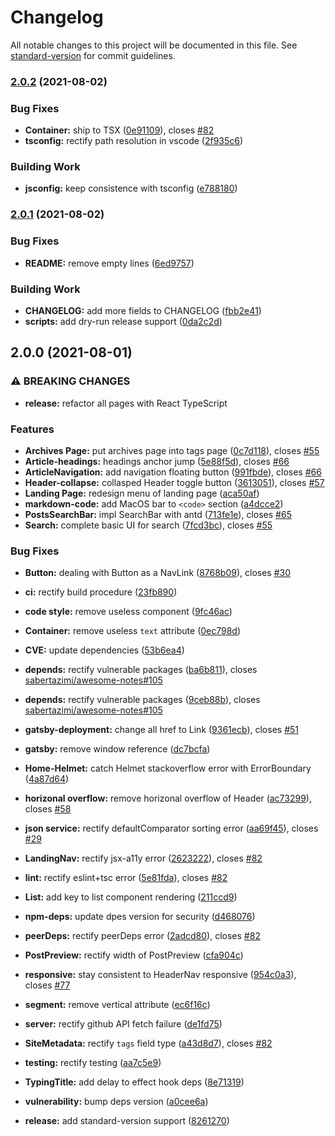# Changelog

All notable changes to this project will be documented in this file. See [standard-version](https://github.com/conventional-changelog/standard-version) for commit guidelines.

### [2.0.2](https://github.com/sabertazimi/blog/compare/v2.0.1...v2.0.2) (2021-08-02)


### Bug Fixes

* **Container:** ship to TSX ([0e91109](https://github.com/sabertazimi/blog/commit/0e91109ab70dae20e981e039fa3543fe358174e5)), closes [#82](https://github.com/sabertazimi/blog/issues/82)
* **tsconfig:** rectify path resolution in vscode ([2f935c6](https://github.com/sabertazimi/blog/commit/2f935c6acfa29816b5f521908575a0945fcff220))


### Building Work

* **jsconfig:** keep consistence with tsconfig ([e788180](https://github.com/sabertazimi/blog/commit/e788180af4f382d33563c7ecb316a19cf052164b))

### [2.0.1](https://github.com/sabertazimi/blog/compare/v2.0.0...v2.0.1) (2021-08-02)


### Bug Fixes

* **README:** remove empty lines ([6ed9757](https://github.com/sabertazimi/blog/commit/6ed975759d1466dae6e6a0dc09f575492596ba17))


### Building Work

* **CHANGELOG:** add more fields to CHANGELOG ([fbb2e41](https://github.com/sabertazimi/blog/commit/fbb2e41d159d61edc6191184d5cb98ac225362b7))
* **scripts:** add dry-run release support ([0da2c2d](https://github.com/sabertazimi/blog/commit/0da2c2d71e26c1a3b7c984a132dc63eb10899690))

## 2.0.0 (2021-08-01)


### ⚠ BREAKING CHANGES

* **release:** refactor all pages with React TypeScript

### Features

* **Archives Page:** put archives page into tags page ([0c7d118](https://github.com/sabertazimi/blog/commit/0c7d118ceaaefa109563695a1c654998f767595e)), closes [#55](https://github.com/sabertazimi/blog/issues/55)
* **Article-headings:** headings anchor jump ([5e88f5d](https://github.com/sabertazimi/blog/commit/5e88f5debc5fd3b5b4d4719a3215d8e196a0d501)), closes [#66](https://github.com/sabertazimi/blog/issues/66)
* **ArticleNavigation:** add navigation floating button ([991fbde](https://github.com/sabertazimi/blog/commit/991fbdeb64be6eecd72bcacc3ebee38ede02730a)), closes [#66](https://github.com/sabertazimi/blog/issues/66)
* **Header-collapse:** collasped Header toggle button ([3613051](https://github.com/sabertazimi/blog/commit/3613051c4305425555181e7c0678716c7d47c16d)), closes [#57](https://github.com/sabertazimi/blog/issues/57)
* **Landing Page:** redesign menu of landing page ([aca50af](https://github.com/sabertazimi/blog/commit/aca50afe5d83bd51b7d2c675cfc0f9b8d437c5e1))
* **markdown-code:** add MacOS bar to `<code>` section ([a4dcce2](https://github.com/sabertazimi/blog/commit/a4dcce2801bdfb12341a627ed6ddf478a931e0e6))
* **PostsSearchBar:** impl SearchBar with antd ([713fe1e](https://github.com/sabertazimi/blog/commit/713fe1e62fcfc7f4d2d70dc96b07f25fb8ff0b1a)), closes [#65](https://github.com/sabertazimi/blog/issues/65)
* **Search:** complete basic UI for search ([7fcd3bc](https://github.com/sabertazimi/blog/commit/7fcd3bcb926fe2acb9cfcf8f4914704554f99c13)), closes [#55](https://github.com/sabertazimi/blog/issues/55)


### Bug Fixes

* **Button:** dealing with Button as a NavLink ([8768b09](https://github.com/sabertazimi/blog/commit/8768b094af2160448880d2c1f6e9c71ca064f360)), closes [#30](https://github.com/sabertazimi/blog/issues/30)
* **ci:** rectify build procedure ([23fb890](https://github.com/sabertazimi/blog/commit/23fb89027612477381f24b4d906b0ab637263afe))
* **code style:** remove useless component ([9fc46ac](https://github.com/sabertazimi/blog/commit/9fc46ace3e579fc8b79829b7440bcc68528adcd0))
* **Container:** remove useless `text` attribute ([0ec798d](https://github.com/sabertazimi/blog/commit/0ec798da42493c8695adde8248a7790b2820a7e5))
* **CVE:** update dependencies ([53b6ea4](https://github.com/sabertazimi/blog/commit/53b6ea40afdc80bbb75fdfee1e451c159b5a6ea3))
* **depends:** rectify vulnerable packages ([ba6b811](https://github.com/sabertazimi/blog/commit/ba6b811014e746d7ab7593d2a7d58e996092d662)), closes [sabertazimi/awesome-notes#105](https://github.com/sabertazimi/awesome-notes/issues/105)
* **depends:** rectify vulnerable packages ([9ceb88b](https://github.com/sabertazimi/blog/commit/9ceb88b5fbfe5eadb48776e2ec02235ed889d0ea)), closes [sabertazimi/awesome-notes#105](https://github.com/sabertazimi/awesome-notes/issues/105)
* **gatsby-deployment:** change all href to Link ([9361ecb](https://github.com/sabertazimi/blog/commit/9361ecbf214c2b6bf9899c1aaa9e6814476e33c2)), closes [#51](https://github.com/sabertazimi/blog/issues/51)
* **gatsby:** remove window reference ([dc7bcfa](https://github.com/sabertazimi/blog/commit/dc7bcfa6b3a44ab85e69be45132e2962d694d56e))
* **Home-Helmet:** catch Helmet stackoverflow error with ErrorBoundary ([4a87d64](https://github.com/sabertazimi/blog/commit/4a87d64740bde33617e8966a9a7f7eb51cc400f0))
* **horizonal overflow:** remove horizonal overflow of Header ([ac73299](https://github.com/sabertazimi/blog/commit/ac732993716eab0eb0c9322a26a7afa55e1d544f)), closes [#58](https://github.com/sabertazimi/blog/issues/58)
* **json service:** rectify defaultComparator sorting error ([aa69f45](https://github.com/sabertazimi/blog/commit/aa69f45b4c682fc669e6157ffb61edfcc3d6b8a5)), closes [#29](https://github.com/sabertazimi/blog/issues/29)
* **LandingNav:** rectify jsx-a11y error ([2623222](https://github.com/sabertazimi/blog/commit/2623222c41b0e8af734f85cae1600d9c45ad37a2)), closes [#82](https://github.com/sabertazimi/blog/issues/82)
* **lint:** rectify eslint+tsc error ([5e81fda](https://github.com/sabertazimi/blog/commit/5e81fda7f55a73fcf86dc6aa673d378fa6858467)), closes [#82](https://github.com/sabertazimi/blog/issues/82)
* **List:** add key to list component rendering ([211ccd9](https://github.com/sabertazimi/blog/commit/211ccd99f4a9358b9198e6c5cf3f10f2e2d0af0e))
* **npm-deps:** update dpes version for security ([d468076](https://github.com/sabertazimi/blog/commit/d468076e2a31deebee89052518e04fc49e867672))
* **peerDeps:** rectify peerDeps error ([2adcd80](https://github.com/sabertazimi/blog/commit/2adcd80b0aac4e09ba0d42c3dd16994713d7cf12)), closes [#82](https://github.com/sabertazimi/blog/issues/82)
* **PostPreview:** rectify width of PostPreview ([cfa904c](https://github.com/sabertazimi/blog/commit/cfa904cc3cbea256b2f2afd6e730278e8ac12b90))
* **responsive:** stay consistent to HeaderNav responsive ([954c0a3](https://github.com/sabertazimi/blog/commit/954c0a3b9b523c9237160eb636b840187c2283d4)), closes [#77](https://github.com/sabertazimi/blog/issues/77)
* **segment:** remove vertical attribute ([ec6f16c](https://github.com/sabertazimi/blog/commit/ec6f16c511157930020c0890d8eb5e8ec87e30a9))
* **server:** rectify github API fetch failure ([de1fd75](https://github.com/sabertazimi/blog/commit/de1fd75d89e87bd3f42d9bfb19d9f8f1069b1418))
* **SiteMetadata:** rectify `tags` field type ([a43d8d7](https://github.com/sabertazimi/blog/commit/a43d8d75daab1269b48ae0862a462d6d888add6b)), closes [#82](https://github.com/sabertazimi/blog/issues/82)
* **testing:** rectify testing ([aa7c5e9](https://github.com/sabertazimi/blog/commit/aa7c5e9b03e85a6e4ec7c1161b7cf9e02e211b11))
* **TypingTitle:** add delay to effect hook deps ([8e71319](https://github.com/sabertazimi/blog/commit/8e713195e1c3a630e58c9f0b972251d45525036c))
* **vulnerability:** bump deps version ([a0cee6a](https://github.com/sabertazimi/blog/commit/a0cee6a5fa21bd02bc02f1f9f6b219deae778ebb))


* **release:** add standard-version support ([8261270](https://github.com/sabertazimi/blog/commit/82612704fe139304bd2c05f3f17f2d90b6437f59))
